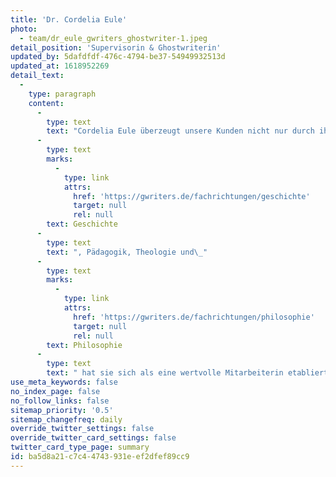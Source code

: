 ```yaml
---
title: 'Dr. Cordelia Eule'
photo:
  - team/dr_eule_gwriters_ghostwriter-1.jpeg
detail_position: 'Supervisorin & Ghostwriterin'
updated_by: 5dafdfdf-476c-4794-be37-54949932513d
updated_at: 1618952269
detail_text:
  -
    type: paragraph
    content:
      -
        type: text
        text: "Cordelia Eule überzeugt unsere Kunden nicht nur durch ihre Akkuratesse. Ihre Bereitschaft, sich auf jedes Thema in der Tiefe einzulassen und aus jedem Text das Beste herauszuholen sowie ihre Zuverlässigkeit und Einsatzbereitschaft zeigen zudem ihre Begeisterung für ihre Arbeit. Als verlässliche Supervisorin in unserer Qualitätssicherung und als promovierte Experten für die Fachbereiche Archäologie,\_"
      -
        type: text
        marks:
          -
            type: link
            attrs:
              href: 'https://gwriters.de/fachrichtungen/geschichte'
              target: null
              rel: null
        text: Geschichte
      -
        type: text
        text: ", Pädagogik, Theologie und\_"
      -
        type: text
        marks:
          -
            type: link
            attrs:
              href: 'https://gwriters.de/fachrichtungen/philosophie'
              target: null
              rel: null
        text: Philosophie
      -
        type: text
        text: " hat sie sich als eine wertvolle Mitarbeiterin etabliert, der wir dank ihrer Stärken im analytischen Strukturieren und Schreiben gerne auch die schwierigsten Aufträge übergeben. Darüber hinaus hat Dr. Cordelia Eule auch mehrere Jahre im Bereich der Finanzberatung und hat eine Weiterbildung zur Versicherungs- und Finanzanlagenfachfrau absolviert, was ihr als\_ Grundlage für alle wirtschaftswissenschaftlichen Themen dient."
use_meta_keywords: false
no_index_page: false
no_follow_links: false
sitemap_priority: '0.5'
sitemap_changefreq: daily
override_twitter_settings: false
override_twitter_card_settings: false
twitter_card_type_page: summary
id: ba5d8a21-c7c4-4743-931e-ef2dfef89cc9
---
```

